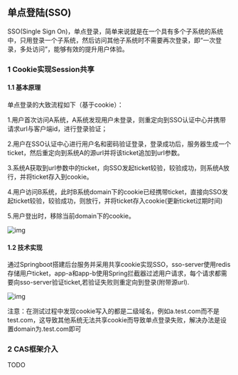 ## 单点登陆(SSO)

SSO(Single Sign On)，单点登录，简单来说就是在一个具有多个子系统的系统中，只用登录一个子系统，然后访问其他子系统时不需要再次登录，即“一次登录，多处访问”，能够有效的提升用户体验。

### 1 Cookie实现Session共享

#### 1.1 基本原理

单点登录的大致流程如下（基于cookie）：

1.用户首次访问A系统，A系统发现用户未登录，则重定向到SSO认证中心并携带请求url与客户端id，进行登录验证；

2.用户在SSO认证中心进行用户名和密码验证登录，登录成功后，服务器生成一个ticket，然后重定向到系统A的源url并将该ticket追加到url参数。

3.系统A获取到url参数中的ticket，向SSO发起ticket较验，较验成功，则系统A放行，并将ticket存入到cookie。

4.用户访问B系统，此时B系统domain下的cookie已经携带ticket，直接向SSO发起ticket较验，较验成功，则放行，并将ticket存入cookie(更新ticket过期时间)

5.用户登出时，移除当前domain下的cookie。

![img](https://images.gitee.com/uploads/images/2019/0526/204538_51472438_1537128.png)

#### 1.2 技术实现

通过Springboot搭建后台服务并采用共享cookie实现SSO，sso-server使用redis存储用户ticket，app-a和app-b使用Spring拦截器过滤用户请求，每个请求都需要向sso-server验证ticket,若验证失败则重定向到登录(附带源url).

![img](https://images.gitee.com/uploads/images/2019/0526/204538_3d77aa5a_1537128.png)

注意：在测试过程中发现cookie写入的都是二级域名，例如a.test.com而不是test.com，这导致其他系统无法共享cookie而导致单点登录失败，解决办法是设置domain为.test.com即可



### 2 CAS框架介入

TODO


